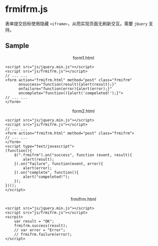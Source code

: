 # frmifrm.js

表单提交目标使用隐藏 `<iframe>`，从而实现页面无刷新交互。需要 `jQuery` 支持。

## Sample

<p align="center">form1.html</p>

    <script src="js/jquery.min.js"></script>
    <script src="js/frmifrm.js"></script>
    // ... ...
    <form action="frmifrm.html" method="post" class="frmifrm" 
          onsuccess="function(result){alert(result);}" 
          onfailure="function(error){alert(error);}"
          oncomplete="function(){alert('compeleted!');}">
    // ... ...
    </form>

<p align="center">form2.html</p>

    <script src="js/jquery.min.js"></script>
    <script src="js/frmifrm.js"></script>
    // ... ...
    <form action="frmifrm.html" method="post" class="frmifrm">
    // ... ...
    </form>
    <script type="text/javascript">
    (function(){
        $(".frmifrm").on("success", function (event, result){
            alert(result);
        }).on("failure", function(event, error){
            alert(error);
        }).on("complete", function(){
            alert("compeleted!");
        });
    })();
    </script>

<p align="center">frmifrm.html</p>

    <script src="js/jquery.min.js"></script>
    <script src="js/frmifrm.js"></script>
    <scrpit>
        var result = "OK";
        frmifrm.success(result);
        // var error = "Error";
        // frmifrm.failure(error);
    </script>

